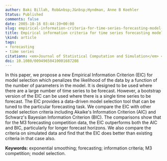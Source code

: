 ```yaml
---
author: Baki Billah, Rob&nbsp;J&nbsp;Hyndman, Anne B Koehler
Status: Published
comments: false
date: 2005-10-16 03:44:19+00:00
slug: empirical-information-criteria-for-time-series-forecasting-model-selection
title: Empirical information criteria for time series forecasting model selection
\kind: article
tags:
- forecasting
- time series
citationn: <em>Journal of Statistical Computation and Simulation</em> <b>75</b>(10), 831-840
doi: 10.1080/00949650410001687208
---
```


In this paper, we propose a new Empirical Information Criterion (EIC) for model selection which penalizes the likelihood of the data by a function of the number of parameters in the model. It is designed to be used where there are a large number of time series to be forecast. However, a bootstrap version of the EIC can be used where there is a single time series to be forecast. The EIC provides a data-driven model selection tool that can be tuned to the particular forecasting task. We compare the EIC with other model selection criteria including Akaike's Information Criterion (AIC) and Schwarz's Bayesian Information Criterion (BIC). The comparisons show that for the M3 forecasting competition data, the EIC outperforms both the AIC and BIC, particularly for longer forecast horizons. We also compare the criteria on simulated data and find that the EIC does better than existing criteria in that case also.

**Keywords:** exponential smoothing; forecasting; information criteria; M3 competition; model selection.

